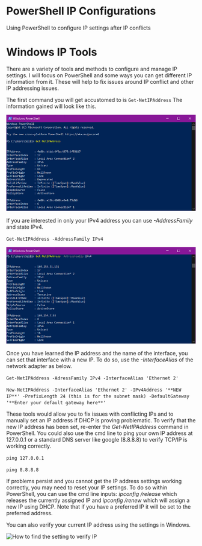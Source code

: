 # PowerShell IP Configurations
 Using PowerShell to configure IP settings after IP conflicts
# **Windows IP Tools**
There are a variety of tools and methods to configure and manage IP settings. I will focus on PowerShell and some ways you can get different IP information from it. These will help to fix issues around IP conflict and other IP addressing issues.

The first command you will get accustomed to is `Get-NetIPAddress` The information gained will look like this. 


![PowerShell window showing how to find IP information.](screen1.png)

If you are interested in only your IPv4 address you can use *-AddressFamily* and state IPv4.

`Get-NetIPAddress -AddressFamily IPv4`

![](screen2.png)


Once you have learned the IP address and the name of the interface, you can set that interface with a new IP. To do so, use the *-InterfaceAlias* of the network adapter as below.

`Get-NetIPAddress -AdressFamily IPv4 -InterfaceAlias 'Ethernet 2'`

`New-NetIPAddress -InterfaceAlias 'Ethernet 2' -IPv4Address '**NEW IP**' -PrefixLength 24 (this is for the subnet mask) -DefaultGateway '**Enter your default gateway here**'`

These tools would allow you to fix issues with conflicting IPs and to manually set an IP address if DHCP is proving problematic. To verify that the new IP address has been set, re-enter the *Get-NetIPAddress* command in PowerShell. You could also use the cmd line to ping your own IP address at 127.0.0.1 or a standard DNS server like google (8.8.8.8) to verify TCP/IP is working correctly.

`ping 127.0.0.1`

`ping 8.8.8.8`

If problems persist and you cannot get the IP address settings working correctly, you may need to reset your IP settings. To do so within PowerShell, you can use the cmd line inputs: *ipconfig /release* which releases the currently assigned IP and *ipconfig /renew* which will assign a new IP using DHCP. Note that if you have a preferred IP it will be set to the preferred address.

You can also verify your current IP address using the settings in Windows.

![How to find the setting to verify IP](Animation.gif)
